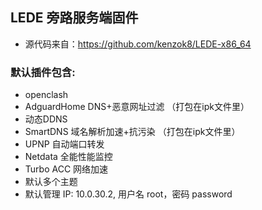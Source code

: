 ﻿## LEDE 旁路服务端固件
 + 源代码来自：https://github.com/kenzok8/LEDE-x86_64

### 默认插件包含:

+ openclash
+ AdguardHome DNS+恶意网址过滤 （打包在ipk文件里）
+ 动态DDNS
+ SmartDNS 域名解析加速+抗污染 （打包在ipk文件里）
+ UPNP 自动端口转发
+ Netdata 全能性能监控
+ Turbo ACC 网络加速
+ 默认多个主题
+ 默认管理 IP: 10.0.30.2, 用户名 root，密码 password


